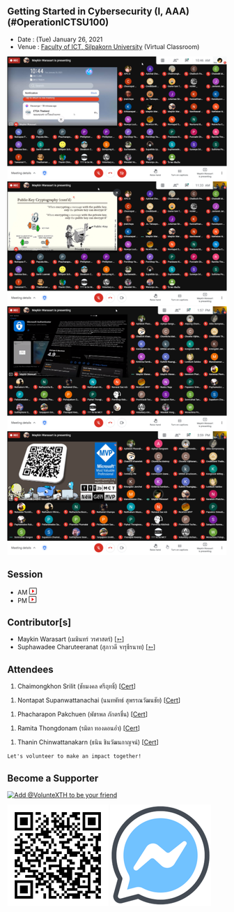 ## Getting Started in Cybersecurity (I, AAA) (#OperationICTSU100)

+ Date : (Tue) January 26, 2021
+ Venue : [Faculty of ICT, Silpakorn University](https://www.ict.su.ac.th/) (Virtual Classroom)

[![](OperationICTSU100/pic/2021-01-26_104612.png "#OperationICTSU100")](OperationICTSU100/pic/2021-01-26_104612.png)
[![](OperationICTSU100/pic/2021-01-26_113310.png "#OperationICTSU100")](OperationICTSU100/pic/2021-01-26_113310.png)
[![](OperationICTSU100/pic/2021-01-26_135721.png "#OperationICTSU100")](OperationICTSU100/pic/2021-01-26_135721.png)
[![](OperationICTSU100/pic/2021-01-26_155944.png "#OperationICTSU100")](OperationICTSU100/pic/2021-01-26_155944.png)

## Session
+ AM [![](OperationICTSU100/pic/video-youtube.png "#OperationICTSU100")](https://drive.google.com/file/d/1Uow_Slk8LDnTD1sWqC-KRH9pBa2f2Qe1)
+ PM [![](OperationICTSU100/pic/video-youtube.png "#OperationICTSU100")](https://drive.google.com/file/d/1mvcYkmddMy5QLcUmWP1GAtfHKvDhwhos)

## Contributor[s]
+ Maykin Warasart (เมฆินทร์ วรศาสตร์) [[➳](http://mk.in.th)]
+ Suphawadee Charuteeranat (สุภาวดี จารุธีรนาท) [[➳](https://www.facebook.com/thdeemiss03)]

## Attendees
<!--  [[Cert](OperationICTSU100/attendance/xxx.pdf)] -->
<!--
1. Apatcha Sonpray (อพัชชา สนพราย) [[Cert](OperationICTSU100/attendance/VXOpICTSU100-20210126-Apatcha-Sonpray.pdf)]
1. Aphiwat Phoorahong (อภิวัฒน์ ภู่ระหงษ์)
1. Apichai Chomjun (อภิชัย ชมจันทร์) [[Cert](OperationICTSU100/attendance/VXOpICTSU100-20210126-Apichai-Chomjun.pdf)]
1. Apinya Sangsam (อภิญญา สังข์เสม) [[Cert](OperationICTSU100/attendance/VXOpICTSU100-20210126-Apinya-Sangsam.pdf)]
1. Atipong Chomdong (อธิพงศ์ ชมดง) [[Cert](OperationICTSU100/attendance/VXOpICTSU100-20210126-Atipong-Chomdong.pdf)]
1. Atita Somprasong (อทิตา สมประสงค์) [[Cert](OperationICTSU100/attendance/VXOpICTSU100-20210126-Atita-Somprasong.pdf)]
1. Aunniya Vijittanantakul (อันต์ณิญา วิจิตตนันทากุล)
-->

1. Chaimongkhon Srilit (ชัยมงคล ศรีฤทธิ์) [[Cert](OperationICTSU100/attendance/VXOpICTSU100-20210126-Chaimongkhon-Srilit.pdf)]

<!--
1. Chaitoch Pansuvan (ชัยธัช ปานสุวรรณ์)
1. Chakkrit Khaewlek (จักรกฤษณ์ แก้วเล็ก) [[Cert](OperationICTSU100/attendance/VXOpICTSU100-20210126-Chakkrit-Khaewlek.pdf)]
1. Chanasorn Sretongtae (ชนสรณ์ ศรีทองแท้)
1. Chawalit Marayat (ชวลิต มารยาท) [[Cert](OperationICTSU100/attendance/VXOpICTSU100-20210126-Chawalit-Marayat.pdf)]
1. Chonrapat Settarat (ชนรพัฒน์ เศรษฐรัตน์) [[Cert](OperationICTSU100/attendance/VXOpICTSU100-20210126-Chonrapat-Settarat.pdf)]
1. Chonticha Mainoy (ชลธิชา ไม่น้อย) [[Cert](OperationICTSU100/attendance/VXOpICTSU100-20210126-Chonticha-Mainoy.pdf)]
1. Jantarat Jareonsuk (จันทรัสม์ เจริญสุข) [[Cert](OperationICTSU100/attendance/VXOpICTSU100-20210126-Jantarat-Jareonsuk.pdf)]
1. Jiratchaya Sutawong (จิรัชญา สุตะวงษ์) [[Cert](OperationICTSU100/attendance/VXOpICTSU100-20210126-Jiratchaya-Sutawong.pdf)]
1. Jutamas Siriart (จุฑามาศ ศิริอรรถ)
1. Kannatthanan Biyaem (กันต์ณัฐนันท์ ใบแย้ม) [[Cert](OperationICTSU100/attendance/VXOpICTSU100-20210126-Kannatthanan-Biyaem.pdf)]
1. Kanokporn angkasekwinai (กนกพร อังคเศกวินัย)
1. Kanokporn Saewoon (กนกพร แซ่หวุ่น) [[Cert](OperationICTSU100/attendance/VXOpICTSU100-20210126-Kanokporn-Saewoon.pdf)]
1. Kittitat Arrucksomboon (กิตติธัช อารักษ์สมบูรณ์) [[Cert](OperationICTSU100/attendance/VXOpICTSU100-20210126-Kittitat-Arrucksomboon.pdf)]
1. Kongsook Wittayawanitchai (ก้องสุข วิทยาวนิชชัย)
1. Kriengdet Janchai (เกรียงเดช จันทร์ฉาย) [[Cert](OperationICTSU100/attendance/VXOpICTSU100-20210126-Kriengdet-Janchai.pdf)]
1. Kritsanapat Watcharakriengkrai (กฤษณพัทธ์ วัชระเกรียงไกร) [[Cert](OperationICTSU100/attendance/VXOpICTSU100-20210126-Kritsanapat-W.pdf)]
1. Krittima Eambunnapong (กฤติมา เอี่ยมบรรณพงษ์) [[Cert](OperationICTSU100/attendance/VXOpICTSU100-20210126-Krittima-Eambunnapong.pdf)]
1. Kulkitti Nuangjagoun (กุลกิตติ เนื่องจากอวน)
1. Lerdluk Satdee (เลิศลักษณ์ สาตดี) [[Cert](OperationICTSU100/attendance/VXOpICTSU100-20210126-Lerdluk-Satdee.pdf)]
1. Manatsawan Channarong (มนัสวรรณ ชาญณรงค์)
1. Nanthawat Pinitkijwat (นันทวัฒน์ พินิจกิจวัฒน์) [[Cert](OperationICTSU100/attendance/VXOpICTSU100-20210126-Nanthawat-Pinitkijwat.pdf)]
1. Naratorn Phetchuchat (นราธร เพ็ชรชูชาติ)
1. Natawas Piemkhumdee (ณัฐวัส เปี่ยมขำดี) [[Cert](OperationICTSU100/attendance/VXOpICTSU100-20210126-Natawas-Piemkhumdee.pdf)]
1. Nathakorn Wimonwatwethi (ณฐกร วิมลวัตรเวที) [[Cert](OperationICTSU100/attendance/VXOpICTSU100-20210126-Nathakorn-Wimonwatwethi.pdf)]
1. Nathanicha Boonyaporn (ณัฏฐณิชา บุณยาภรณ์)
1. Nattakan Noichalad (ณัฐกานต์ น้อยฉลาด)
1. Nattawat Champa (ณัฐวรรธน์ จำปา)
1. Natthakarn Massuwan (ณัฐกาญจน์ เมษสุวรรณ)
1. Natthasit Promsorn (ณัฐสิทธิ์ พรมสอน) [[Cert](OperationICTSU100/attendance/VXOpICTSU100-20210126-Natthasit-Promsorn.pdf)]
1. Navarat Sae-ieb (นวรัตน์ แซ่เอี๊ยบ)
1. Nawiya Leelanawalikhit (นวิญา ลีลานวลิขิต)
-->
1. Nontapat Supanwattanachai (นนทพัทธ์ สุพรรณวัฒนชัย) [[Cert](OperationICTSU100/attendance/VXOpICTSU100-20210126-Nontapat-Supanwattanachai.pdf)]
<!--
1. Nuntavut Baongam (นันทวุฒิ บัวงาม)
1. Nuthapong Tungsuk (ณัฐพงศ์ ถึงสุข)
1. Nutnicha Charoenkul (นัฐณิชา เจริญกุล)
1. Nutrapee Phundech (นัฐระพี พันเดช)  [[Cert](OperationICTSU100/attendance/VXOpICTSU100-20210126-Nutrapee-Phundech.pdf)]
1. Pakawat Jundapram (ภควัต จันดาเปรม)
1. Papawee Sriwattana (ปภาวี ศรีวัฒนา)
1. Paphawadee Rubsung (ปภาวดี รูปสูง)
1. Pattarawadee Saebae (ภัทรวดี แซ่เบ้) [[Cert](OperationICTSU100/attendance/VXOpICTSU100-20210126-Pattarawadee-Saebae.pdf)]
1. Payuda Makpasuk (ปยุดา มากผาสุข) [[Cert](OperationICTSU100/attendance/VXOpICTSU100-20210126-Payuda-Makpasuk.pdf)]
-->

1. Phacharapon Pakchuen (พัชรพล ภักตรชื่น) [[Cert](OperationICTSU100/attendance/VXOpICTSU100-20210126-Phacharapon-Pakchuen.pdf)]

<!--
1. Phannita Phumalai (พรรนนิตา ภู่มาลัย)
1. Phittiphon Wangburapapaiboon (พิตติพล หวังบูรพาไพบูลย์) [[Cert](OperationICTSU100/attendance/VXOpICTSU100-20210126-Phittiphon-W.pdf)]
1. Pichayakorn Saenatham (พิชญากรณ์ เสนาธรรม) [[Cert](OperationICTSU100/attendance/VXOpICTSU100-20210126-Pichayakorn-Saenatham.pdf)]
1. Piphat Thongissara (พิพัฒน์ ทองอิสสระ) [[Cert](OperationICTSU100/attendance/VXOpICTSU100-20210126-Piphat-Thongissara.pdf)]
1. Pornthep Kidchob (พรเทพ คิดชอบ)
1. Pornthep Yangsomboon (พรเทพ ยางสมบูรณ์)
1. Pranisara Kijnate (ปาณิสรา กิจเนตร์) [[Cert](OperationICTSU100/attendance/VXOpICTSU100-20210126-Pranisara-Kijnate.pdf)]
1. Premruedi Techaaphichit (เปรมฤดี เตชอภิชิต) [[Cert](OperationICTSU100/attendance/VXOpICTSU100-20210126-Premruedi-Techaaphichit.pdf)]
1. Punnalin Shutrashata (ปัณณลิน ฉัฏฐ์รชฏ)
1. Rachanon Suanma (รชานนท์ สวนมา)
-->

1. Ramita Thongdonam (รมิตา ทองดอนอ่ำ) [[Cert](OperationICTSU100/attendance/VXOpICTSU100-20210126-Ramita-Thongdonam.pdf)]

<!--
1. Ratnisa boonhenglee (รัตน์นิศา บุ้นเฮงหลี)
1. Sariti Luanrak (ศริติ ล่วนรักษ์)
1. Sataporn Kennamthieng (สถาพร เคนน้ำเที่ยง)
1. Sirindhorn Khola (ศิรินธร คอล้า)
1. Sittipon Schrott (สิทธิพล ชร็อตต์) [[Cert](OperationICTSU100/attendance/VXOpICTSU100-20210126-Sittipon-Schrott.pdf)]
1. Siwakorn Chansomboon (ศิวกร จันทร์สมบูรณ์)
1. Sompong Khunthamsiri (สมพงษ์ คุณธรรมสิริ) [[Cert](OperationICTSU100/attendance/VXOpICTSU100-20210126-Sompong-Khunthamsiri.pdf)]
1. Somruthai Tangon (สมฤทัย แตงอ่อน) [[Cert](OperationICTSU100/attendance/VXOpICTSU100-20210126-Somruthai-Tangon.pdf)]
1. Suchawadee Yuedyaow (สุชาวดี ยืดยาว) [[Cert](OperationICTSU100/attendance/VXOpICTSU100-20210126-Suchawadee-Yuedyaow.pdf)]
1. Supakorn Chumsing (ศุภกร ชุมสิงห์) [[Cert](OperationICTSU100/attendance/VXOpICTSU100-20210126-Supakorn-Chumsing.pdf)]
1. Supatida Upan (สุภธิดา อุปัญญ์) [[Cert](OperationICTSU100/attendance/VXOpICTSU100-20210126-Supatida-Upan.pdf)]
1. Sureeya Sriuschariya (สุรีย์ญา ศรีอัจฉริยะ) [[Cert](OperationICTSU100/attendance/VXOpICTSU100-20210126-Sureeya-Sriuschariya.pdf)]
1. Suthima poonsiripipat (สุธิมา พูนศิริพิพัฒน์)
1. Sutthiphon Saengnum (สุทธิพร แสงนุ่ม) [[Cert](OperationICTSU100/attendance/VXOpICTSU100-20210126-Sutthiphon-Saengnum.pdf)]
1. Taksaporn Sinsongserm (ทักษพร สินส่งเสริม) [[Cert](OperationICTSU100/attendance/VXOpICTSU100-20210126-Taksaporn-Sinsongserm.pdf)]
1. Tanyaporn Smittikorakul (ธัญพร สมิทธิกรกุล)
1. Tawanrat Yensook (ธวัลรัตน์ เย็นสุข)
1. Thadtarnan Sangjitpondchok (ทัตธนันท์ สังข์จิตพรโชค) [[Cert](OperationICTSU100/attendance/VXOpICTSU100-20210126-Thadtarnan-Sangjitpondchok.pdf)]
1. Thanapat Kwampean (ธนภัทร ความเพียร)
-->

1. Thanin Chinwattanakarn (ธนิน ชินวัฒนกาญจน์) [[Cert](OperationICTSU100/attendance/VXOpICTSU100-20210126-Thanin-Chinwattanakarn.pdf)]

<!--
1. Varat Tanawatchwarapanya (วรัท ธนวัชร์วรปัญญา)
1. Warachina Pokapanich (วรชินา โภคาพานิชย์) [[Cert](OperationICTSU100/attendance/VXOpICTSU100-20210126-Warachina-Pokapanich.pdf)]
1. Warunyu Jantree (วรัญญู จันทร์ตรี)
1. Wiraphon Khanngoen (วีราพร ขันเงิน) [[Cert](OperationICTSU100/attendance/VXOpICTSU100-20210126-Wiraphon-Khanngoen.pdf)]
-->

```markdown
Let's volunteer to make an impact together!
```

## Become a Supporter

[![](https://scdn.line-apps.com/n/line_add_friends/btn/en.png "Add @VolunteXTH to be your friend")](https://lin.ee/cnIgUj4)

[![](/@VolunteXTH.png "Add @VolunteXTH to be your friend")](https://line.me/R/ti/p/@voluntex)
[![](/fb-m.png "Talk to us via FB messenger")](https://m.me/VolunteXTH)